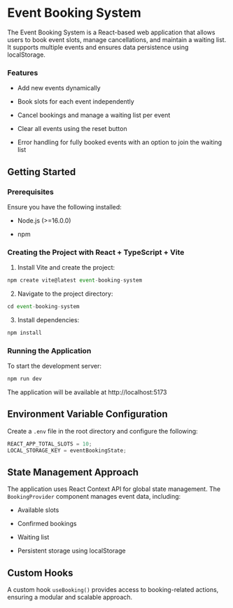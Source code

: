 # Event Booking System

The Event Booking System is a React-based web application that allows users to book event slots, manage cancellations, and maintain a waiting list. It supports multiple events and ensures data persistence using localStorage.

### Features

- Add new events dynamically

- Book slots for each event independently

- Cancel bookings and manage a waiting list per event

- Clear all events using the reset button

- Error handling for fully booked events with an option to join the waiting list

## Getting Started

### Prerequisites

Ensure you have the following installed:

- Node.js (>=16.0.0)

- npm

### Creating the Project with React + TypeScript + Vite

1. Install Vite and create the project:

```js
npm create vite@latest event-booking-system
```

2. Navigate to the project directory:

```js
cd event-booking-system
```

3. Install dependencies:

```js
npm install
```

### Running the Application

To start the development server:

```js
npm run dev
```

The application will be available at http://localhost:5173

## Environment Variable Configuration

Create a `.env` file in the root directory and configure the following:

```js
REACT_APP_TOTAL_SLOTS = 10;
LOCAL_STORAGE_KEY = eventBookingState;
```

## State Management Approach

The application uses React Context API for global state management. The `BookingProvider` component manages event data, including:

- Available slots

- Confirmed bookings

- Waiting list

- Persistent storage using localStorage

## Custom Hooks

A custom hook `useBooking()` provides access to booking-related actions, ensuring a modular and scalable approach.

